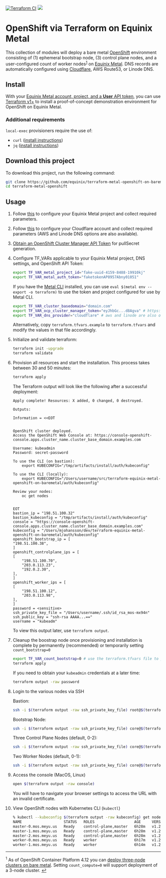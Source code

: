 [![Terraform CI](https://github.com/equinix/terraform-metal-openshift-on-baremetal/workflows/Terraform%20CI/badge.svg)](https://github.com/equinix/terraform-metal-openshift-on-baremetal/actions?query=workflow%3A%22Terraform+CI%22) [![](https://img.shields.io/badge/stability-experimental-red.svg)](#experimental-statatement)

# OpenShift via Terraform on Equinix Metal

This collection of modules will deploy a bare metal [OpenShift](https://docs.openshift.com/container-platform/latest/installing/installing_bare_metal/installing-bare-metal.html) environment consisting of (1) ephemeral bootstrap node, (3) control plane nodes, and a user-configured count of worker nodes<sup>[1](#3nodedeployment)</sup> on [Equinix Metal](https://deploy.equinix.com). DNS records are automatically configured using [Cloudflare](http://cloudflare.com), AWS Route53, or Linode DNS.

## Install

With your [Equinix Metal account, project, and a **User** API token](https://metal.equinix.com/developers/docs/accounts/users/), you can use [Terraform v1+](https://learn.hashicorp.com/tutorials/terraform/install-cli) to install a proof-of-concept demonstration environment for OpenShift on Equinix Metal.

### Additional requirements

`local-exec` provisioners require the use of:

- `curl` ([install instructions](https://everything.curl.dev/get))
- `jq` ([install instructions](https://stedolan.github.io/jq/download/))

## Download this project

To download this project, run the following command:

```bash
git clone https://github.com/equinix/terraform-metal-openshift-on-baremetal.git
cd terraform-metal-openshift
```

## Usage

1. Follow [this](EQUINIX.md) to configure your Equinix Metal project and collect required parameters.

1. Follow [this](CLOUDFLARE.md) to configure your Cloudflare account and collect required parameters (AWS and Linode DNS options are also available).

1. [Obtain an OpenShift Cluster Manager API Token](https://cloud.redhat.com/openshift/token) for pullSecret generation.

1. Configure TF_VARs applicable to your Equinix Metal project, DNS settings, and OpenShift API Token:

    ```bash
    export TF_VAR_metal_project_id="fake-uuid-4159-8488-19910kj"
    export TF_VAR_metal_auth_token="faketokenAP8957Abny01051"
    ```

    If you have the [Metal CLI](https://deploy.equinix.com/labs/metal-cli) installed, you can use `eval $(metal env --export -o terraform)` to use the token and project configured for use by Metal CLI.

    ```bash
    export TF_VAR_cluster_basedomain="domain.com"
    export TF_VAR_ocp_cluster_manager_token="eyJhbGc...d8Agva" # https://cloud.redhat.com/openshift/token
    export TF_VAR_dns_provider="cloudflare" # aws and linode are also offered
    ```

    Alternatively, copy `terraform.tfvars.example` to `terraform.tfvars` and modify the values in that file accordingly.

1. Initialize and validate terraform:

    ```bash
    terraform init -upgrade
    terraform validate
    ```

1. Provision all resources and start the installation. This process takes between 30 and 50 minutes:

    ```bash
    terraform apply
    ```

    The Terraform output will look like the following after a successful deployment:

    ```console
    Apply complete! Resources: X added, 0 changed, 0 destroyed.

    Outputs:

    Information = <<EOT


    OpenShift cluster deployed.
    Access the OpenShift Web Console at: https://console-openshift-console.apps.cluster_name.cluster_base_domain.examples.com

    Username: kubeadmin
    Password: secret-password

    To use the CLI (on bastion):
        export KUBECONFIG="/tmp/artifacts/install/auth/kubeconfig"

    To use the CLI (locally):
        export KUBECONFIG="/Users/username/src/terraform-equinix-metal-openshift-on-baremetal/auth/kubeconfig"

    Review your nodes:
        oc get nodes


    EOT
    bastion_ip = "198.51.100.32"
    bastion_kubeconfig = "/tmp/artifacts/install/auth/kubeconfig"
    console = "https://console-openshift-console.apps.cluster_name.cluster_base_domain.examples.com"
    kubeconfig = "/Users/mjohansson/dev/terraform-equinix-metal-openshift-on-baremetal/auth/kubeconfig"
    openshift_bootstrap_ip = [
    "198.51.100.38",
    ]
    openshift_controlplane_ips = [
    [
        "198.51.100.70",
        "203.0.113.23",
        "192.0.2.30",
    ],
    ]
    openshift_worker_ips = [
    [
        "198.51.100.12",
        "203.0.113.98",
    ],
    ]
    password = <sensitive>
    ssh_private_key_file = "/Users/username/.ssh/id_rsa_mos-mx94n"
    ssh_public_key = "ssh-rsa AAAA...=="
    username = "kubeadm"
    ```

    To view this output later, use `terraform output`.

1. Cleanup the boostrap node once provisioning and installation is complete by permanently (recommended) or temporarily setting `count_bootstrap=0`

    ```bash
    export TF_VAR_count_bootstrap=0 # use the terraform.tfvars file to persist this change
    terraform apply
    ```

    If you need to obtain your `kubeadmin` credentials at a later time:

    ```sh
    terraform output -raw password
    ```

1. Login to the various nodes via SSH

    Bastion:

    ```sh
    ssh -i $(terraform output -raw ssh_private_key_file) root@$(terraform output -raw bastion_ip)
    ```

   Bootstrap Node:

   ```sh
   ssh -i $(terraform output -raw ssh_private_key_file) core@$(terraform output -json openshift_bootstrap_ip | jq -r '.[0]')
   ```

   Three Control Plane Nodes (default, 0-2):

   ```sh
   ssh -i $(terraform output -raw ssh_private_key_file) core@$(terraform output -json openshift_controlplane_ips | jq -r '.[0].[0]') # Change the last 0 for other nodes
   ```

   Two Worker Nodes (default, 0-1):

   ```sh
   ssh -i $(terraform output -raw ssh_private_key_file) core@$(terraform output -json openshift_worker_ips | jq -r '.[0].[0]') # Change the last 0 for other nodes
   ```

1. Access the console (MacOS, Linux)

   ```sh
   open $(terraform output -raw console)
   ```

   You will have to navigate your browser settings to access the URL with an invalid certificate.

1. View OpenShift nodes with Kubernetes CLI (`kubectl`)

   ```sh
   % kubectl --kubeconfig $(terraform output -raw kubeconfig) get nodes
   NAME                   STATUS   ROLES                  AGE     VERSION
   master-0.mos.meyu.us   Ready    control-plane,master   6h28m   v1.25.16+306a47e
   master-1.mos.meyu.us   Ready    control-plane,master   6h28m   v1.25.16+306a47e
   master-2.mos.meyu.us   Ready    control-plane,master   6h28m   v1.25.16+306a47e
   worker-0.mos.meyu.us   Ready    worker                 6h17m   v1.25.16+306a47e
   worker-1.mos.meyu.us   Ready    worker                 6h14m   v1.25.16+306a47e
   ```

---

<a name="3nodedeployment"><sup>1</sup></a> As of OpenShift Container Platform 4.12 you can [deploy three-node clusters on bare metal](https://docs.openshift.com/container-platform/4.12/installing/installing_bare_metal/installing-bare-metal.html#installing-bare-metal). Setting `count_compute=0` will support deployment of a 3-node cluster. [↩](#openshift-via-terraform-on-equinix-metal)

